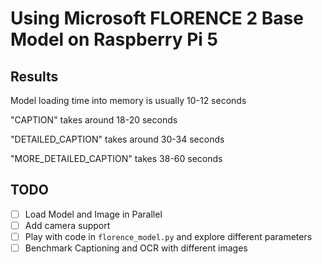 # Using Microsoft FLORENCE 2 Base Model on Raspberry Pi 5

## Results
Model loading time into memory is usually 10-12 seconds

"CAPTION" takes around 18-20 seconds

"DETAILED_CAPTION" takes around 30-34 seconds

"MORE_DETAILED_CAPTION" takes 38-60 seconds

## TODO

- [ ] Load Model and Image in Parallel
- [ ] Add camera support
- [ ] Play with code in `florence_model.py` and explore different parameters
- [ ] Benchmark Captioning and OCR with different images
